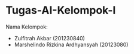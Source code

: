 # Tugas-AI-Kelompok-I
Nama Kelompok:
- Zulfitrah Akbar (201230840)
- Marshelindo Rizkina Ardhyansyah (20123080)

